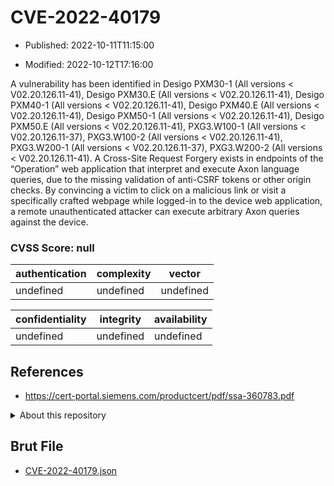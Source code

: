 # CVE-2022-40179

- Published: 2022-10-11T11:15:00

- Modified: 2022-10-12T17:16:00

A vulnerability has been identified in Desigo PXM30-1 (All versions < V02.20.126.11-41), Desigo PXM30.E (All versions < V02.20.126.11-41), Desigo PXM40-1 (All versions < V02.20.126.11-41), Desigo PXM40.E (All versions < V02.20.126.11-41), Desigo PXM50-1 (All versions < V02.20.126.11-41), Desigo PXM50.E (All versions < V02.20.126.11-41), PXG3.W100-1 (All versions < V02.20.126.11-37), PXG3.W100-2 (All versions < V02.20.126.11-41), PXG3.W200-1 (All versions < V02.20.126.11-37), PXG3.W200-2 (All versions < V02.20.126.11-41). A Cross-Site Request Forgery exists in endpoints of the “Operation” web application that interpret and execute Axon language queries, due to the missing validation of anti-CSRF tokens or other origin checks. By convincing a victim to click on a malicious link or visit a specifically crafted webpage while logged-in to the device web application, a remote unauthenticated attacker can execute arbitrary Axon queries against the device.

### CVSS Score: **null**

| authentication | complexity | vector |
| --- | --- | --- |
| undefined | undefined | undefined |

| confidentiality | integrity | availability |
| --- | --- | --- |
| undefined | undefined | undefined |

## References

* https://cert-portal.siemens.com/productcert/pdf/ssa-360783.pdf

<details>
<summary>About this repository</summary> 

  This repository is part of the project [Live Hack CVE](https://github.com/Live-Hack-CVE). Main website can be found [www.live-hack.org](https://www.live-hack.org) 
  
  Made by [Sn0wAlice](https://github.com/Sn0wAlice) for the people that care about security and need to have a feed of the latest CVEs. Hope you enjoy it, don't forget to star the repo and follow me on [Twitter](https://twitter.com/Sn0wAlice) and [Github](https://github.com/Sn0wAlice). And that is my [personnal website](https://www.alice-snow.me/)

  - [Home Page](https://github.com/Live-Hack-CVE)
  - [Framework](https://github.com/Live-Hack-CVE/cve-framework)
  - [CVE database](https://github.com/Live-Hack-CVE/full_database)
  - [Changelog](https://github.com/Live-Hack-CVE/Changelog)
</details>

## Brut File

* [CVE-2022-40179.json](https://raw.githubusercontent.com/Live-Hack-CVE/full_database/main/cves/2022/CVE-2022-40179.json)

